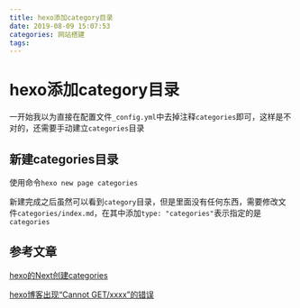 ```yaml
---
title: hexo添加category目录
date: 2019-08-09 15:07:53
categories: 网站搭建
tags:
---
```


# hexo添加category目录

一开始我以为直接在配置文件`_config.yml`中去掉注释`categories`即可，这样是不对的，还需要手动建立`categories`目录

## 新建categories目录
使用命令`hexo new page categories`

新建完成之后虽然可以看到`category`目录，但是里面没有任何东西，需要修改文件`categories/index.md`，在其中添加`type: "categories"`表示指定的是`categories`

## 参考文章

[hexo的Next创建categories](https://blog.csdn.net/lcyaiym/article/details/76762089)

[hexo博客出现“Cannot GET/xxxx”的错误](https://www.cnblogs.com/Sroot/p/6305938.html)


